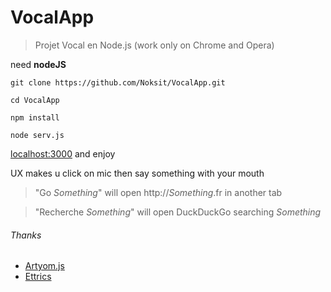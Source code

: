 # VocalApp
>Projet Vocal en Node.js
>(work only on Chrome and Opera)

need **nodeJS**
```
git clone https://github.com/Noksit/VocalApp.git
```
```
cd VocalApp
```
```
npm install
```
```
node serv.js
```
[localhost:3000](localhost:3000) and enjoy

UX makes u click on mic then say something with your mouth
 
>"Go _Something_"
will open http://_Something_.fr in another tab

>"Recherche _Something_"
will open DuckDuckGo searching _Something_

###### Thanks
*   [Artyom.js](https://sdkcarlos.github.io/sites/artyom.html)
*   [Ettrics](https://codepen.io/ettrics)
